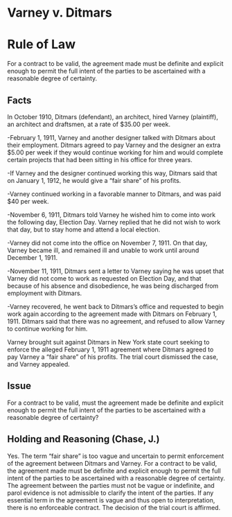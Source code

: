 # Varney v. Ditmars

# Rule of Law

For a contract to be valid, the agreement made must be definite and explicit enough to permit the full intent of the parties to be ascertained with a reasonable degree of certainty.

## Facts

In October 1910, Ditmars (defendant), an architect, hired Varney (plaintiff), an architect and draftsmen, at a rate of $35.00 per week. 

-February 1, 1911, Varney and another designer talked with Ditmars about their employment. Ditmars agreed to pay Varney and the designer an extra $5.00 per week if they would continue working for him and would complete certain projects that had been sitting in his office for three years. 

-If Varney and the designer continued working this way, Ditmars said that on January 1, 1912, he would give a “fair share” of his profits. 

-Varney continued working in a favorable manner to Ditmars, and was paid $40 per week. 

-November 6, 1911, Ditmars told Varney he wished him to come into work the following day, Election Day. Varney replied that he did not wish to work that day, but to stay home and attend a local election. 

-Varney did not come into the office on November 7, 1911. On that day, Varney became ill, and remained ill and unable to work until around December 1, 1911.

-November 11, 1911, Ditmars sent a letter to Varney saying he was upset that Varney did not come to work as requested on Election Day, and that because of his absence and disobedience, he was being discharged from employment with Ditmars.

-Varney recovered, he went back to Ditmars’s office and requested to begin work again according to the agreement made with Ditmars on February 1, 1911. Ditmars said that there was no agreement, and refused to allow Varney to continue working for him. 

Varney brought suit against Ditmars in New York state court seeking to enforce the alleged February 1, 1911 agreement where Ditmars agreed to pay Varney a “fair share” of his profits. The trial court dismissed the case, and Varney appealed.

## Issue

For a contract to be valid, must the agreement made be definite and explicit enough to permit the full intent of the parties to be ascertained with a reasonable degree of certainty?

## Holding and Reasoning (Chase, J.)

Yes. The term “fair share” is too vague and uncertain to permit enforcement of the agreement between Ditmars and Varney. For a contract to be valid, the agreement made must be definite and explicit enough to permit the full intent of the parties to be ascertained with a reasonable degree of certainty. The agreement between the parties must not be vague or indefinite, and parol evidence is not admissible to clarify the intent of the parties. If any essential term in the agreement is vague and thus open to interpretation, there is no enforceable contract. The decision of the trial court is affirmed.